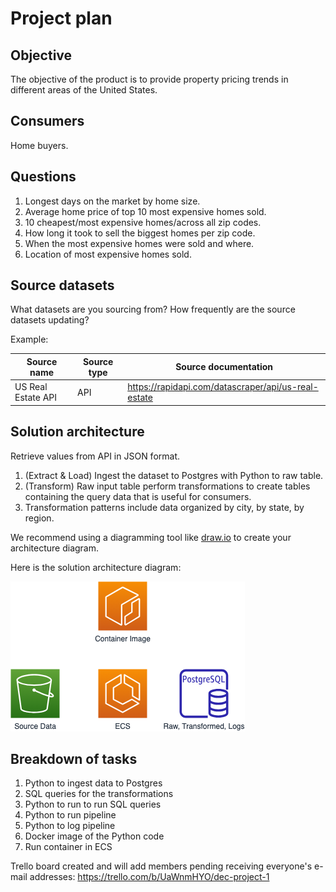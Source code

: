 # Project plan 

## Objective 
The objective of the product is to provide property pricing trends in different areas of the United States.

## Consumers 
Home buyers. 

## Questions 

1. Longest days on the market by home size.
2. Average home price of top 10 most expensive homes sold.
3. 10 cheapest/most expensive homes/across all zip codes.
4. How long it took to sell the biggest homes per zip code.
5. When the most expensive homes were sold and where.
6. Location of most expensive homes sold.

## Source datasets 
What datasets are you sourcing from? How frequently are the source datasets updating?

Example: 

| Source name | Source type | Source documentation |
| - | - | - |
| US Real Estate API | API | https://rapidapi.com/datascraper/api/us-real-estate | 

## Solution architecture
Retrieve values from API in JSON format.

1. (Extract & Load) Ingest the dataset to Postgres with Python to raw table.
2. (Transform) Raw input table perform transformations to create tables containing the query data that is useful for consumers.
3. Transformation patterns include data organized by city, by state, by region.

We recommend using a diagramming tool like [draw.io](https://draw.io/) to create your architecture diagram. 

Here is the solution architecture diagram: 

![images/dec.png](images/dec.png)

## Breakdown of tasks 
1. Python to ingest data to Postgres
2. SQL queries for the transformations
3. Python to run to run SQL queries
4. Python to run pipeline
5. Python to log pipeline
6. Docker image of the Python code
7. Run container in ECS

Trello board created and will add members pending receiving everyone's e-mail addresses: https://trello.com/b/UaWnmHYO/dec-project-1